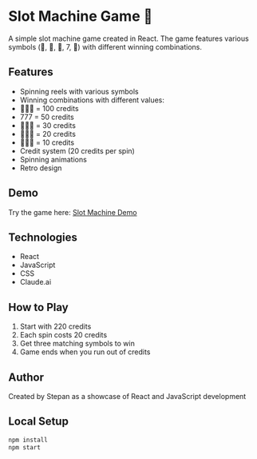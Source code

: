 # Slot Machine Game 🎰

A simple slot machine game created in React. The game features various symbols (🍒, 🍊, 🍋, 7, 💎) with different winning combinations.

## Features
- Spinning reels with various symbols
- Winning combinations with different values:
 - 💎💎💎 = 100 credits
 - 777 = 50 credits
 - 🍒🍒🍒 = 30 credits
 - 🍊🍊🍊 = 20 credits
 - 🍋🍋🍋 = 10 credits
- Credit system (20 credits per spin)
- Spinning animations
- Retro design

## Demo
Try the game here: [Slot Machine Demo](https://hkst21.github.io/slot-machine)

## Technologies
- React
- JavaScript
- CSS
- Claude.ai

## How to Play
1. Start with 220 credits
2. Each spin costs 20 credits
3. Get three matching symbols to win
4. Game ends when you run out of credits

## Author
Created by Stepan as a showcase of React and JavaScript development

## Local Setup
```bash
npm install
npm start